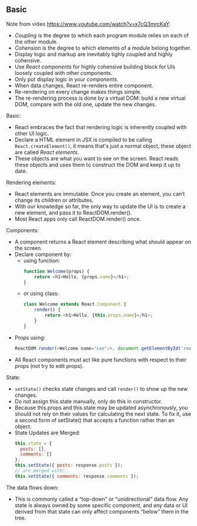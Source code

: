 ## Basic

Note from video https://www.youtube.com/watch?v=x7cQ3mrcKaY:
- *Coupling* is the degree to which each program module relies on each of the other module.
- *Cohension* is the degree to which elements of a module belong together.
- Display logic and markup are inevitably tighly coupled and highly cohensive.
- Use *React components* for highly cohensive building block for UIs loosely coupled with other components.
- Only put display logic in your *components*.
- When data changes, React re-renders entire component.
- Re-rendering on every change makes things simple.
- The re-rendering process is done by a virtual DOM: build a new virtual DOM, compare with the old one, update the new changes.

Basic:
- React embraces the fact that rendering logic is inherently coupled with other UI logic.
- Declare a HTML element in JSX is compiled to be calling `React.createElement()`, it means that's just a normal object, these object are called *React elements*.
- These objects are what you want to see on the screen. React reads these objects and uses them to construct the DOM and keep it up to date.

Rendering elements:
- React elements are immutable. Once you create an element, you can’t change its children or attributes.
- With our knowledge so far, the only way to update the UI is to create a new element, and pass it to ReactDOM.render().
- Most React apps only call ReactDOM.render() once.

Components:
- A component returns a React element describing what should appear on the screen.
- Declare component by:
    + using function:
        ```js
        function Welcome(props) {
            return <h1>Hello, {props.name}</h1>;
        }
        ```
    + or using class:
        ```js
        class Welcome extends React.Component {
            render() {
                return <h1>Hello, {this.props.name}</h1>;
            }
        }
        ```
- Props using:
    ```js
    ReactDOM.render(<Welcome name="Leo"/>, document.getElementById('root'));
    ```
- All React components must act like pure functions with respect to their props (not try to edit props).

State:
- `setState()` checks state changes and call `render()` to show up the new changes.
- Do not assign this.state manually, only do this in constructor.
- Because this.props and this.state may be updated asynchronously, you should not rely on their values for calculating the next state. To fix it, use a second form of setState() that accepts a function rather than an object.
- State Updates are Merged:
    ```js
    this.state = {
      posts: [],
      comments: []
    };
    this.setState({ posts: response.posts });
    // are merged with:
    this.setState({ comments: response.comments });
    ```

The data flows down:
- This is commonly called a “top-down” or “unidirectional” data flow. Any state is always owned by some specific component, and any data or UI derived from that state can only affect components “below” them in the tree.
